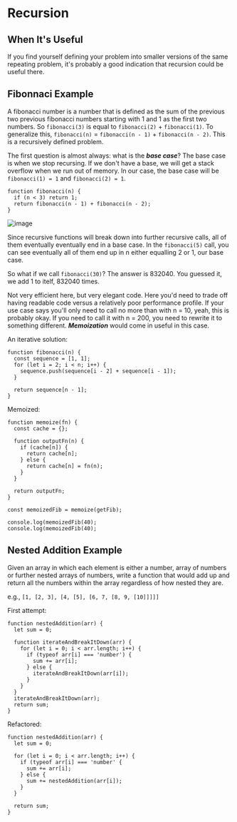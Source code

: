 # Recursion

## When It's Useful

If you find yourself defining your problem into smaller versions of the same repeating problem, it's probably a good indication that recursion could be useful there.

## Fibonnaci Example

A fibonacci number is a number that is defined as the sum of the previous two previous fibonacci numbers starting with 1 and 1 as the first two numbers. So `fibonacci(3)` is equal to `fibonacci(2)` + `fibonacci(1)`. To generalize this, `fibonacci(n)` = `fibonacci(n - 1)` + `fibonacci(n - 2)`. This is a recursively defined problem.

The first question is almost always: what is the ***base case***? The base case is when we stop recursing. If we don't have a base, we will get a stack overflow when we run out of memory. In our case, the base case will be `fibonacci(1) = 1` and `fibonacci(2) = 1`.

```
function fibonacci(n) {
  if (n < 3) return 1;
  return fibonacci(n - 1) + fibonacci(n - 2);
}
```

![image](https://user-images.githubusercontent.com/87665319/156851147-664bc664-60bc-40a5-a447-21c8f25e1cce.png)

Since recursive functions will break down into further recursive calls, all of them eventually eventually end in a base case. In the `fibonacci(5)` call, you can see eventually all of them end up in n either equalling 2 or 1, our base case.

So what if we call `fibonacci(30)`? The answer is 832040. You guessed it, we add 1 to itelf, 832040 times.

Not very efficient here, but very elegant code. Here you'd need to trade off having readable code versus a relatively poor performance profile. If your use case says you'll only need to call no more than with n = 10, yeah, this is probably okay. If you need to call it with n = 200, you need to rewrite it to something different. ***Memoization*** would come in useful in this case.

An iterative solution:

```
function fibonacci(n) {
  const sequence = [1, 1];
  for (let i = 2; i < n; i++) {
    sequence.push(sequence[i - 2] + sequence[i - 1]);
  }
  
  return sequence[n - 1];
}
```

Memoized:

```
function memoize(fn) {
  const cache = {};
  
  function outputFn(n) {
    if (cache[n]) {
      return cache[n];
    } else {
      return cache[n] = fn(n);
    }
  }
  
  return outputFn;
}

const memoizedFib = memoize(getFib);

console.log(memoizedFib(40);
console.log(memoizedFib(40);
```

## Nested Addition Example

Given an array in which each element is either a number, array of numbers or further nested arrays of numbers, write a function that would add up and return all the numbers within the array regardless of how nested they are.

e.g., `[1, [2, 3], [4, [5], [6, 7, [8, 9, [10]]]]]`

First attempt:

```
function nestedAddition(arr) {
  let sum = 0;

  function iterateAndBreakItDown(arr) {
    for (let i = 0; i < arr.length; i++) {
      if (typeof arr[i] === 'number') {
        sum += arr[i];
      } else {
        iterateAndBreakItDown(arr[i]); 
      }
    }
  }
  iterateAndBreakItDown(arr);
  return sum;
}
```

Refactored:

```
function nestedAddition(arr) {
  let sum = 0;
  
  for (let i = 0; i < arr.length; i++) {
    if (typeof arr[i] === 'number' {
      sum += arr[i];
    } else {
      sum += nestedAddition(arr[i]);
    }
  }
  
  return sum;
}
```
